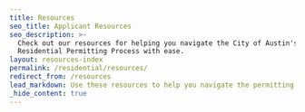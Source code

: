 ```yaml
---
title: Resources
seo_title: Applicant Resources
seo_description: >-
  Check out our resources for helping you navigate the City of Austin's
  Residential Permitting Process with ease.
layout: resources-index
permalink: /residential/resources/
redirect_from: /resources
lead_markdown: Use these resources to help you navigate the permitting process.
_hide_content: true
---
```

